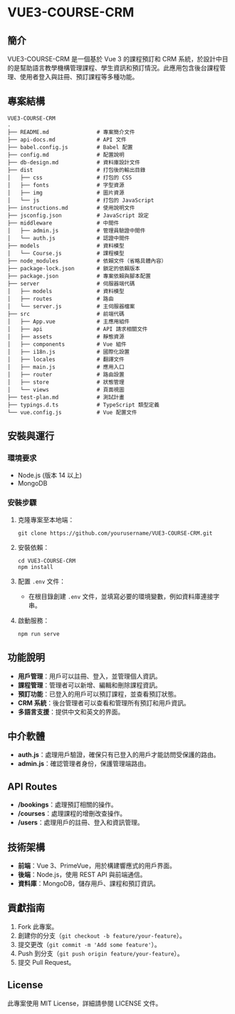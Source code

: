 # VUE3-COURSE-CRM

## 簡介

VUE3-COURSE-CRM 是一個基於 Vue 3 的課程預訂和 CRM 系統，於設計中目的是幫助語言教學機構管理課程、學生資訊和預訂情況。此應用包含後台課程管理、使用者登入與註冊、預訂課程等多種功能。

## 專案結構

```
VUE3-COURSE-CRM
.
├── README.md               # 專案簡介文件
├── api-docs.md             # API 文件
├── babel.config.js         # Babel 配置
├── config.md               # 配置說明
├── db-design.md            # 資料庫設計文件
├── dist                    # 打包後的輸出目錄
│   ├── css                 # 打包的 CSS
│   ├── fonts               # 字型資源
│   ├── img                 # 圖片資源
│   └── js                  # 打包的 JavaScript
├── instructions.md         # 使用說明文件
├── jsconfig.json           # JavaScript 設定
├── middleware              # 中間件
│   ├── admin.js            # 管理員驗證中間件
│   └── auth.js             # 認證中間件
├── models                  # 資料模型
│   └── Course.js           # 課程模型
├── node_modules            # 依賴文件（省略具體內容）
├── package-lock.json       # 鎖定的依賴版本
├── package.json            # 專案依賴與腳本配置
├── server                  # 伺服器端代碼
│   ├── models              # 資料模型
│   ├── routes              # 路由
│   └── server.js           # 主伺服器檔案
├── src                     # 前端代碼
│   ├── App.vue             # 主應用組件
│   ├── api                 # API 請求相關文件
│   ├── assets              # 靜態資源
│   ├── components          # Vue 組件
│   ├── i18n.js             # 國際化設置
│   ├── locales             # 翻譯文件
│   ├── main.js             # 應用入口
│   ├── router              # 路由設置
│   ├── store               # 狀態管理
│   └── views               # 頁面視圖
├── test-plan.md            # 測試計畫
├── typings.d.ts            # TypeScript 類型定義
└── vue.config.js           # Vue 配置文件

```

## 安裝與運行

### 環境要求

- Node.js (版本 14 以上)
- MongoDB

### 安裝步驟

1. 克隆專案至本地端：

   ```
   git clone https://github.com/yourusername/VUE3-COURSE-CRM.git
   ```

2. 安裝依賴：

   ```
   cd VUE3-COURSE-CRM
   npm install
   ```

3. 配置 `.env` 文件：

   - 在根目錄創建 `.env` 文件，並填寫必要的環境變數，例如資料庫連接字串。

4. 啟動服務：

   ```
   npm run serve
   ```

## 功能說明

- **用戶管理**：用戶可以註冊、登入，並管理個人資訊。
- **課程管理**：管理者可以新增、編輯和刪除課程資訊。
- **預訂功能**：已登入的用戶可以預訂課程，並查看預訂狀態。
- **CRM 系統**：後台管理者可以查看和管理所有預訂和用戶資訊。
- **多語言支援**：提供中文和英文的界面。

## 中介軟體

- **auth.js**：處理用戶驗證，確保只有已登入的用戶才能訪問受保護的路由。
- **admin.js**：確認管理者身份，保護管理端路由。

## API Routes

- **/bookings**：處理預訂相關的操作。
- **/courses**：處理課程的增刪改查操作。
- **/users**：處理用戶的註冊、登入和資訊管理。

## 技術架構

- **前端**：Vue 3、PrimeVue，用於構建響應式的用戶界面。
- **後端**：Node.js，使用 REST API 與前端通信。
- **資料庫**：MongoDB，儲存用戶、課程和預訂資訊。

## 貢獻指南

1. Fork 此專案。
2. 創建你的分支（`git checkout -b feature/your-feature`）。
3. 提交更改（`git commit -m 'Add some feature'`）。
4. Push 到分支（`git push origin feature/your-feature`）。
5. 提交 Pull Request。

## License

此專案使用 MIT License，詳細請參閱 LICENSE 文件。

